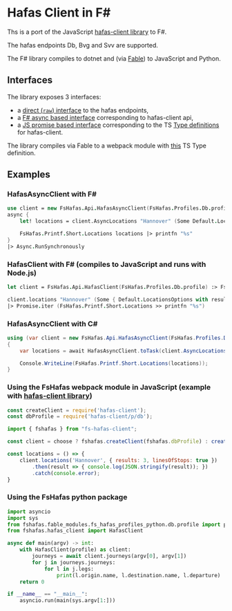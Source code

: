 # Hafas Client in F\#

Ths is a port of the JavaScript [hafas-client library](https://github.com/public-transport/hafas-client) to F#.

The hafas endpoints Db, Bvg and Svv are supported.

The F# library compiles to dotnet and (via [Fable](https://github.com/fable-compiler/Fable)) to JavaScript and Python.

## Interfaces

The library exposes  3 interfaces:

- a [direct (`raw`) interface](reference/fshafas-api-hafasrawclient.html) to the hafas endpoints,
- a [F# async based interface](reference/fshafas-api-hafasasyncclient.html) corresponding to hafas-client api,
- a [JS promise based interface](reference/fshafas-client-hafasclient.html) corresponding to the TS [Type definitions](https://github.com/DefinitelyTyped/DefinitelyTyped/blob/master/types/hafas-client/index.d.ts) for hafas-client.

The library compiles via Fable to a webpack module with [this](https://github.com/bergmannjg/fshafas/blob/main/src/fshafas.fable.package/fs-hafas-client/fshafas.bundle.d.ts) TS Type definition.

## Examples

### HafasAsyncClient with F\#

```fsharp
use client = new FsHafas.Api.HafasAsyncClient(FsHafas.Profiles.Db.profile)
async {
    let! locations = client.AsyncLocations "Hannover" (Some Default.LocationsOptions)

    FsHafas.Printf.Short.Locations locations |> printfn "%s"
}
|> Async.RunSynchronously
```

### HafasClient with F\# (compiles to JavaScript and runs with Node.js)

```fsharp
let client = FsHafas.Api.HafasClient(FsHafas.Profiles.Db.profile) :> FsHafas.Client.HafasClient

client.locations "Hannover" (Some { Default.LocationsOptions with results = Some 3 })
|> Promise.iter (FsHafas.Printf.Short.Locations >> printfn "%s")
```

### HafasAsyncClient with C\#

```csharp
using (var client = new FsHafas.Api.HafasAsyncClient(FsHafas.Profiles.Db.profile))
{
    var locations = await HafasAsyncClient.toTask(client.AsyncLocations("Hannover", Default.LocationsOptions));

    Console.WriteLine(FsHafas.Printf.Short.Locations(locations));
}
```

### Using the FsHafas webpack module in JavaScript (example with [hafas-client library](https://github.com/public-transport/hafas-client))

```js
const createClient = require('hafas-client');
const dbProfile = require('hafas-client/p/db');

import { fshafas } from "fs-hafas-client";

const client = choose ? fshafas.createClient(fshafas.dbProfile) : createClient(dbProfile, 'agent');

const locations = () => {
    client.locations('Hannover', { results: 3, linesOfStops: true })
        .then(result => { console.log(JSON.stringify(result)); })
        .catch(console.error);
}
```

### Using the FsHafas python package

```py
import asyncio
import sys
from fshafas.fable_modules.fs_hafas_profiles_python.db.profile import profile
from fshafas.hafas_client import HafasClient

async def main(argv) -> int:
    with HafasClient(profile) as client:
        journeys = await client.journeys(argv[0], argv[1])
        for j in journeys.journeys:
            for l in j.legs:
                print(l.origin.name, l.destination.name, l.departure)
    return 0

if __name__ == "__main__":
    asyncio.run(main(sys.argv[1:]))
```
